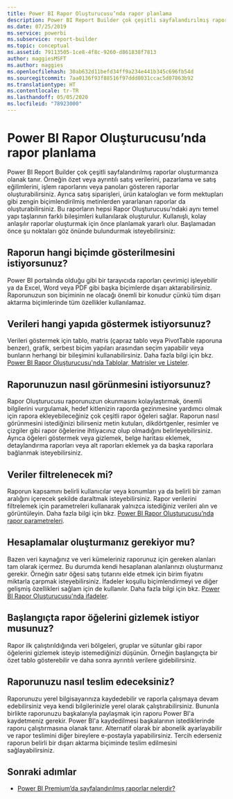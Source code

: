```yaml
---
title: Power BI Rapor Oluşturucusu’nda rapor planlama
description: Power BI Report Builder çok çeşitli sayfalandırılmış raporlar oluşturmanıza olanak tanır. Kullanışlı, kolay anlaşılır raporlar oluşturmak için önce planlamak yararlı olur.
ms.date: 07/25/2019
ms.service: powerbi
ms.subservice: report-builder
ms.topic: conceptual
ms.assetid: 79113505-1ce8-4f8c-9260-d861838f7813
author: maggiesMSFT
ms.author: maggies
ms.openlocfilehash: 30ab632d11befd34ff9a234e441b345c696fb54d
ms.sourcegitcommit: 7aa0136f93f88516f97ddd8031ccac5d07863b92
ms.translationtype: HT
ms.contentlocale: tr-TR
ms.lasthandoff: 05/05/2020
ms.locfileid: "78923000"
---
```

# <a name="planning-a-report-in-power-bi-report-builder"></a>Power BI Rapor Oluşturucusu’nda rapor planlama

Power BI Report Builder çok çeşitli sayfalandırılmış raporlar oluşturmanıza olanak tanır. Örneğin özet veya ayrıntılı satış verilerini, pazarlama ve satış eğilimlerini, işlem raporlarını veya panoları gösteren raporlar oluşturabilirsiniz. Ayrıca satış siparişleri, ürün katalogları ve form mektupları gibi zengin biçimlendirilmiş metinlerden yararlanan raporlar da oluşturabilirsiniz. Bu raporların hepsi Rapor Oluşturucusu'ndaki aynı temel yapı taşlarının farklı bileşimleri kullanılarak oluşturulur. Kullanışlı, kolay anlaşılır raporlar oluşturmak için önce planlamak yararlı olur. Başlamadan önce şu noktaları göz önünde bulundurmak isteyebilirsiniz:  
  
## <a name="in-what-format-do-you-want-the-report-to-appear"></a>Raporun hangi biçimde gösterilmesini istiyorsunuz?
  
Power BI portalında olduğu gibi bir tarayıcıda raporları çevrimiçi işleyebilir ya da Excel, Word veya PDF gibi başka biçimlerde dışarı aktarabilirsiniz. Raporunuzun son biçiminin ne olacağı önemli bir konudur çünkü tüm dışarı aktarma biçimlerinde tüm özellikler kullanılamaz. 
  
## <a name="in-what-structure-do-you-want-to-present-the-data"></a>Verileri hangi yapıda göstermek istiyorsunuz?
  
Verileri göstermek için tablo, matris (çapraz tablo veya PivotTable raporuna benzer), grafik, serbest biçim yapıları arasından seçim yapabilir veya bunların herhangi bir bileşimini kullanabilirsiniz. Daha fazla bilgi için bkz. [Power BI Rapor Oluşturucusu'nda Tablolar, Matrisler ve Listeler](report-builder-tables-matrices-lists.md).  
  
## <a name="how-do-you-want-your-report-to-look"></a>Raporunuzun nasıl görünmesini istiyorsunuz?
  
Rapor Oluşturucusu raporunuzun okunmasını kolaylaştırmak, önemli bilgilerini vurgulamak, hedef kitlenizin raporda gezinmesine yardımcı olmak için rapora ekleyebileceğiniz çok çeşitli rapor öğeleri sağlar. Raporun nasıl görünmesini istediğinizi bilirseniz metin kutuları, dikdörtgenler, resimler ve çizgiler gibi rapor öğelerine ihtiyacınız olup olmadığını belirleyebilirsiniz. Ayrıca öğeleri göstermek veya gizlemek, belge haritası eklemek, detaylandırma raporları veya alt raporları eklemek ya da başka raporlara bağlanmak isteyebilirsiniz.   
  
## <a name="should-the-data-be-filtered"></a>Veriler filtrelenecek mi?
  
Raporun kapsamını belirli kullanıcılar veya konumları ya da belirli bir zaman aralığını içerecek şekilde daraltmak isteyebilirsiniz. Rapor verilerini filtrelemek için parametreleri kullanarak yalnızca istediğiniz verileri alın ve görüntüleyin. Daha fazla bilgi için bkz. [Power BI Rapor Oluşturucusu’nda rapor parametreleri](paginated-reports-parameters.md).  
  
## <a name="do-you-need-to-create-calculations"></a>Hesaplamalar oluşturmanız gerekiyor mu? 
  
Bazen veri kaynağınız ve veri kümeleriniz raporunuz için gereken alanları tam olarak içermez. Bu durumda kendi hesaplanan alanlarınızı oluşturmanız gerekir. Örneğin satır öğesi satış tutarını elde etmek için birim fiyatını miktarla çarpmak isteyebilirsiniz. İfadeler koşullu biçimlendirmeyi ve diğer gelişmiş özellikleri sağlam için de kullanılır. Daha fazla bilgi için bkz. [Power BI Rapor Oluşturucusu'nda ifadeler](report-builder-expressions.md).  
  
## <a name="do-you-want-to-hide-report-items-initially"></a>Başlangıçta rapor öğelerini gizlemek istiyor musunuz?
  
Rapor ilk çalıştırıldığında veri bölgeleri, gruplar ve sütunlar gibi rapor öğelerini gizlemek isteyip istemediğinizi düşünün. Örneğin başlangıçta bir özet tablo gösterebilir ve daha sonra ayrıntılı verilere gidebilirsiniz. 
  
## <a name="how-are-you-going-to-deliver-your-report"></a>Raporunuzu nasıl teslim edeceksiniz?  
  
Raporunuzu yerel bilgisayarınıza kaydedebilir ve raporla çalışmaya devam edebilirsiniz veya kendi bilgilerinizle yerel olarak çalıştırabilirsiniz. Bununla birlikte raporunuzu başkalarıyla paylaşmak için raporu Power BI'a kaydetmeniz gerekir. Power BI'a kaydedilmesi başkalarının istediklerinde raporu çalıştırmasına olanak tanır. Alternatif olarak bir abonelik ayarlayabilir ve rapor teslimini diğer bireylere e-postayla yapabilirsiniz. Tercih ederseniz raporun belirli bir dışarı aktarma biçiminde teslim edilmesini sağlayabilirsiniz. 
  
## <a name="next-steps"></a>Sonraki adımlar

- [Power BI Premium’da sayfalandırılmış raporlar nelerdir?](paginated-reports-report-builder-power-bi.md)

